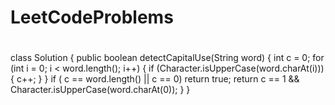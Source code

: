 # LeetCodeProblems

#
class Solution {
    public boolean detectCapitalUse(String word) {
        int c = 0;
        for (int i = 0; i < word.length(); i++) {
            if (Character.isUpperCase(word.charAt(i))){
                c++;
            }
        }
        if ( c == word.length() || c == 0) return true;
        return c == 1 && Character.isUpperCase(word.charAt(0));
    }
}


